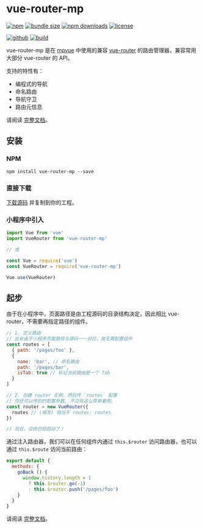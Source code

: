 # vue-router-mp

[![npm][badge-version]][npm]
[![bundle size][badge-size]][bundlephobia]
[![npm downloads][badge-downloads]][npm]
[![license][badge-license]][license]


[![github][badge-issues]][github]
[![build][badge-build]][workflows]
<!-- [![coverage][badge-coverage]][coveralls] -->


vue-router-mp 是在 [mpvue](http://mpvue.com/) 中使用的兼容 [vue-router](https://router.vuejs.org/zh/) 的路由管理器，兼容常用大部分 vue-router 的 API。

支持的特性有：

- 编程式的导航
- 命名路由
- 导航守卫
- 路由元信息

请阅读 [完整文档][homepage]。

## 安装

### NPM

```
npm install vue-router-mp --save
```

### 直接下载

[下载源码](https://cdn.jsdelivr.net/npm/vue-router-mp/dist/vue-router-mp.js) 并复制到你的工程。

### 小程序中引入

```js
import Vue from 'vue'
import VueRouter from 'vue-router-mp'

// 或

const Vue = require('vue')
const VueRouter = require('vue-router-mp')

Vue.use(VueRouter)
```

## 起步

由于在小程序中，页面路径是由工程源码的目录结构决定，因此相比 vue-router，不需要再指定路径的组件。

```js
// 1. 定义路由
// 此处由于小程序页面路径与源码一一对应，故无需配置组件
const routes = [
  { path: '/pages/foo' },
  {
    name: 'bar', // 命名路由
    path: '/pages/bar',
    isTab: true // 标记当前路由是一个 Tab
  }
]

// 2. 创建 router 实例，然后传 `routes` 配置
// 你还可以传别的配置参数, 不过先这么简单着吧。
const router = new VueRouter({
  routes // (缩写) 相当于 routes: routes
})

// 现在，应用已经启动了！
```

通过注入路由器，我们可以在任何组件内通过 `this.$router` 访问路由器，也可以通过 `this.$route` 访问当前路由：

```js
export default {
  methods: {
    goBack () {
      window.history.length > 1
        ? this.$router.go(-1)
        : this.$router.push('/pages/foo')
    }
  }
}
```

请阅读 [完整文档][homepage]。

[homepage]: https://cweili.gitee.io/vue-router-mp/

[badge-version]: https://img.shields.io/npm/v/vue-router-mp.svg
[badge-downloads]: https://img.shields.io/npm/dt/vue-router-mp.svg
[npm]: https://www.npmjs.com/package/vue-router-mp

[badge-size]: https://img.shields.io/bundlephobia/minzip/vue-router-mp.svg
[bundlephobia]: https://bundlephobia.com/result?p=vue-router-mp

[badge-license]: https://img.shields.io/npm/l/vue-router-mp.svg
[license]: https://github.com/Cweili/vue-router-mp/blob/master/LICENSE

[badge-issues]: https://img.shields.io/github/issues/Cweili/vue-router-mp.svg
[github]: https://github.com/Cweili/vue-router-mp

[badge-build]: https://img.shields.io/github/workflow/status/Cweili/vue-router-mp/ci/master
[workflows]: https://github.com/Cweili/vue-router-mp/actions/workflows/ci.yml?query=branch%3Amaster

[badge-coverage]: https://img.shields.io/coveralls/github/Cweili/vue-router-mp/master.svg
[coveralls]: https://coveralls.io/github/Cweili/vue-router-mp?branch=master
